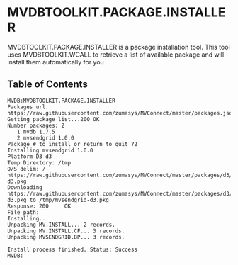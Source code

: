 # MVDBTOOLKIT.PACKAGE.INSTALLER

<PageHeader />

MVDBTOOLKIT.PACKAGE.INSTALLER is a package installation tool.  This tool uses MVDBTOOLKIT.WCALL to retrieve a list of available package and will install them automatically for you

## Table of Contents

```
MVDB:MVDBTOOLKIT.PACKAGE.INSTALLER
Packages url: https://raw.githubusercontent.com/zumasys/MVConnect/master/packages.json
Getting package list...200 OK
Number packages: 2
   1 mvdb 1.7.5
   2 mvsendgrid 1.0.0
Package # to install or return to quit ?2
Installing mvsendgrid 1.0.0
Platform D3 d3
Temp Directory: /tmp
O/S delim: /
https://raw.githubusercontent.com/zumasys/MVConnect/master/packages/d3/mvsendgrid-d3.pkg
Downloading https://raw.githubusercontent.com/zumasys/MVConnect/master/packages/d3/mvsendgrid-d3.pkg to /tmp/mvsendgrid-d3.pkg
Response: 200     OK
File path:
Installing...
Unpacking MV.INSTALL... 2 records.
Unpacking MV.INSTALL.CF... 3 records.
Unpacking MVSENDGRID.BP... 3 records.

Install process finished. Status: Success
MVDB:

```



<PageFooter />
